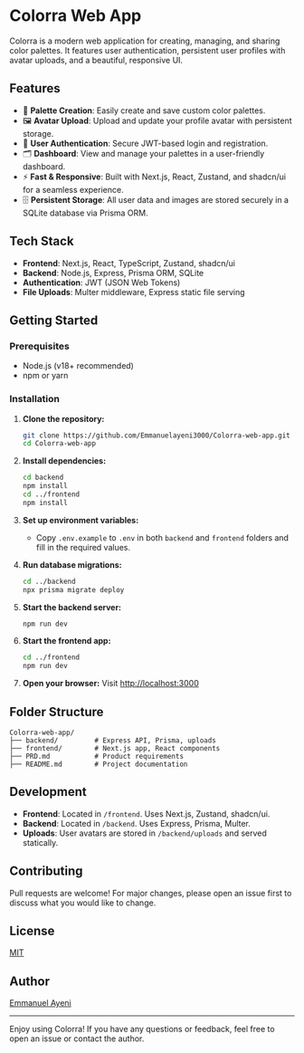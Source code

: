# Colorra Web App

Colorra is a modern web application for creating, managing, and sharing color palettes. It features user authentication, persistent user profiles with avatar uploads, and a beautiful, responsive UI.

## Features

- 🎨 **Palette Creation**: Easily create and save custom color palettes.
- 🖼️ **Avatar Upload**: Upload and update your profile avatar with persistent storage.
- 👤 **User Authentication**: Secure JWT-based login and registration.
- 🗂️ **Dashboard**: View and manage your palettes in a user-friendly dashboard.
- ⚡ **Fast & Responsive**: Built with Next.js, React, Zustand, and shadcn/ui for a seamless experience.
- 🗄️ **Persistent Storage**: All user data and images are stored securely in a SQLite database via Prisma ORM.

## Tech Stack

- **Frontend**: Next.js, React, TypeScript, Zustand, shadcn/ui
- **Backend**: Node.js, Express, Prisma ORM, SQLite
- **Authentication**: JWT (JSON Web Tokens)
- **File Uploads**: Multer middleware, Express static file serving

## Getting Started

### Prerequisites
- Node.js (v18+ recommended)
- npm or yarn

### Installation

1. **Clone the repository:**
   ```sh
   git clone https://github.com/Emmanuelayeni3000/Colorra-web-app.git
   cd Colorra-web-app
   ```
2. **Install dependencies:**
   ```sh
   cd backend
   npm install
   cd ../frontend
   npm install
   ```
3. **Set up environment variables:**
   - Copy `.env.example` to `.env` in both `backend` and `frontend` folders and fill in the required values.

4. **Run database migrations:**
   ```sh
   cd ../backend
   npx prisma migrate deploy
   ```

5. **Start the backend server:**
   ```sh
   npm run dev
   ```

6. **Start the frontend app:**
   ```sh
   cd ../frontend
   npm run dev
   ```

7. **Open your browser:**
   Visit [http://localhost:3000](http://localhost:3000)

## Folder Structure

```
Colorra-web-app/
├── backend/         # Express API, Prisma, uploads
├── frontend/        # Next.js app, React components
├── PRD.md           # Product requirements
├── README.md        # Project documentation
```

## Development
- **Frontend**: Located in `/frontend`. Uses Next.js, Zustand, shadcn/ui.
- **Backend**: Located in `/backend`. Uses Express, Prisma, Multer.
- **Uploads**: User avatars are stored in `/backend/uploads` and served statically.

## Contributing
Pull requests are welcome! For major changes, please open an issue first to discuss what you would like to change.

## License
[MIT](LICENSE)

## Author
[Emmanuel Ayeni](mailto:ayeniemmanuel914@gmail.com)

---

Enjoy using Colorra! If you have any questions or feedback, feel free to open an issue or contact the author.
